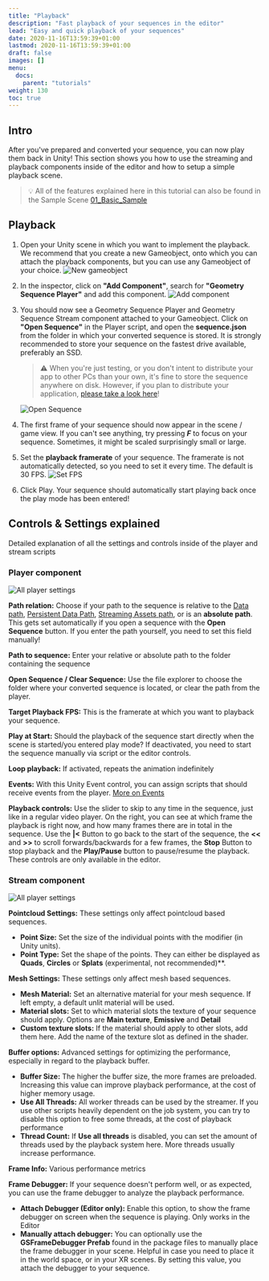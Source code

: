 ```yaml
---
title: "Playback"
description: "Fast playback of your sequences in the editor"
lead: "Easy and quick playback of your sequences"
date: 2020-11-16T13:59:39+01:00
lastmod: 2020-11-16T13:59:39+01:00
draft: false
images: []
menu:
  docs:
    parent: "tutorials"
weight: 130
toc: true
---
```



## Intro

After you've prepared and converted your sequence, you can now play them back in Unity! This section shows you how to use the streaming and playback components inside of the editor and how to setup a simple playback scene.

> 💡 All of the features explained here in this tutorial can also be found in the Sample Scene  [01_Basic_Sample](/Unity_Geometry_Sequence_Player/docs/tutorials/installation/#importing-the-samples)

## Playback

1. Open your Unity scene in which you want to implement the playback. We recommend that you create a new Gameobject, onto which you can attach the playback components, but you can use any Gameobject of your choice.
![New gameobject](editor_playback_gameobject.png)

2. In the inspector, click on **"Add Component"**, search for **"Geometry Sequence Player"** and add this component.
![Add component](editor_playback_add_component.png)

3. You should now see a Geometry Sequence Player and Geometry Sequence Stream component attached to your Gameobject. Click on **"Open Sequence"** in the Player script, and open the  **sequence.json** from the folder in which your converted sequence is stored. It is strongly recommended to store your sequence on the fastest drive available, preferably an SSD.
    > ⚠️ When you're just testing, or you don't intent to distribute your app to other PCs than your own, it's fine to store the sequence anywhere on disk. However, if you plan to distribute your application, [please take a look here](/Unity_Geometry_Sequence_Player/docs/tutorials/distribution-platforms/)!
  
    ![Open Sequence](editor_playback_open_sequence.png)

4. The first frame of your sequence should now appear in the scene / game view. If you can't see anything, try pressing ***F*** to focus on your sequence. Sometimes, it might be scaled surprisingly small or large.

5. Set the **playback framerate** of your sequence. The framerate is not automatically detected, so you need to set it every time. The default is 30 FPS.
![Set FPS](editor_playback_fps.png)

6. Click Play. Your sequence should automatically start playing back once the play mode has been entered!

## Controls & Settings explained

Detailed explanation of all the settings and controls inside of the player and stream scripts

### Player component

![All player settings](editor_playback_player_component.png)

**Path relation:** Choose if your path to the sequence is relative to the [Data path](https://docs.unity3d.com/ScriptReference/Application-dataPath.html), [Persistent Data Path](https://docs.unity3d.com/ScriptReference/Application-persistentDataPath.html), [Streaming Assets path](https://docs.unity3d.com/Manual/StreamingAssets.html), or is an **absolute path**. This gets set automatically if you open a sequence with the **Open Sequence** button. If you enter the path yourself, you need to set this field manually!

**Path to sequence:** Enter your relative or absolute path to the folder containing the sequence

**Open Sequence / Clear Sequence:** Use the file explorer to choose the folder where your converted sequence is located, or clear the path from the player.

**Target Playback FPS:** This is the framerate at which you want to playback your sequence.

**Play at Start:** Should the playback of the sequence start directly when the scene is started/you entered play mode? If deactivated, you need to start the sequence manually via script or the editor controls.

**Loop playback:** If activated, repeats the animation indefinitely

**Events:** With this Unity Event control, you can assign scripts that should receive events from the player. [More on Events](/Unity_Geometry_Sequence_Player/docs/tutorials/scripting-api/#events)

**Playback controls:** Use the slider to skip to any time in the sequence, just like in a regular video player. On the right, you can see at which frame the playback is right now, and how many frames there are in total in the sequence. Use the **|<** Button to go back to the start of the sequence, the **<<** and **>>** to scroll forwards/backwards for a few frames, the **Stop** Button to stop playback and the **Play/Pause** button to pause/resume the playback. These controls are only available in the editor.

### Stream component

![All player settings](editor_playback_stream_component.png)

**Pointcloud Settings:** These settings only affect pointcloud based sequences.

- **Point Size:** Set the size of the individual points with the  modifier (in Unity units).
- **Point Type:** Set the shape of the points. They can either be displayed as **Quads**, **Circles** or **Splats** (experimental, not recommended)**.

**Mesh Settings:** These settings only affect mesh based sequences.

- **Mesh Material:** Set an alternative material for your mesh sequence. If left empty, a default unlit material will be used.
- **Material slots:** Set to which material slots the texture of your sequence should apply. Options are **Main texture**, **Emissive** and **Detail**
- **Custom texture slots:** If the material should apply to other slots, add them here. Add the name of the texture slot as defined in the shader.

**Buffer options:** Advanced settings for optimizing the performance, especially in regard to the playback buffer.

- **Buffer Size:** The higher the buffer size, the more frames are preloaded. Increasing this value can improve playback performance, at the cost of higher memory usage.
- **Use All Threads:** All worker threads can be used by the streamer. If you use other scripts heavily dependent on the job system, you can try to disable this option to free some threads, at the cost of playback performance
- **Thread Count:** If **Use all threads** is disabled, you can set the amount of threads used by the playback system here. More threads usually increase performance.

**Frame Info:** Various performance metrics

**Frame Debugger:** If your sequence doesn't perform well, or as expected, you can use the frame debugger to analyze the playback performance.

- **Attach Debugger (Editor only):** Enable this option, to show the frame debugger on screen when the sequence is playing. Only works in the Editor
- **Manually attach debugger:** You can optionally use the **GSFrameDebugger Prefab** found in the package files to manually place the frame debugger in your scene. Helpful in case you need to place it in the world space, or in your XR scenes. By setting this value, you attach the debugger to your sequence.
